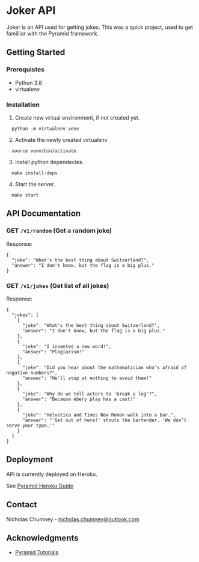 # Joker API
Joker is an API used for getting jokes. This was a quick project, used to get familliar with the Pyramid framework.

## Getting Started

### Prerequistes
- Python 3.8
- virtualenv

### Installation
1) Create new virtual environment, if not created yet.
  ```
    python -m virtualenv venv
  ```

2) Activate the newly created virtualenv
  ```
    source venv/bin/activate
  ```

3) Install python dependecies.
  ```
    make install-deps
  ```

4) Start the server.
  ```
    make start
  ```

## API Documentation

### GET `/v1/random` (Get a random joke)

Response:
```
{
  "joke": "What's the best thing about Switzerland?",
  "answer": "I don't know, but the flag is a big plus."
}
```

### GET `/v1/jokes` (Get list of all jokes)

Response:
```
{
  "jokes": [
    {
      "joke": "What's the best thing about Switzerland?",
      "answer": "I don't know, but the flag is a big plus."
    },
    {
      "joke": "I invented a new word!",
      "answer": "Plagiarism!"
    },
    {
      "joke": "Did you hear about the mathematician who's afraid of negative numbers?",
      "answer": "He'll stop at nothing to avoid them!"
    },
    {
      "joke": "Why do we tell actors to 'break a leg'?",
      "answer": "Because ebery play has a cast!"
    },
    {
      "joke": "Helvetica and Times New Roman walk into a bar.",
      "answer": "'Get out of here!' shouts the bartender. 'We don’t serve your type.'"
    }
  ]
}
```

## Deployment
API is currently deployed on Heroku.

See [Pyramid Heroku Guide](https://docs.pylonsproject.org/projects/pyramid-cookbook/en/latest/deployment/heroku.html)

## Contact
Nicholas Chumney - [nicholas.chumney@outlook.com](nicholas.chumney@outlook.com) 

## Acknowledgments
- [Pyramid Tutorials](https://docs.pylonsproject.org/projects/pyramid/en/latest/quick_tutorial/index.html)
